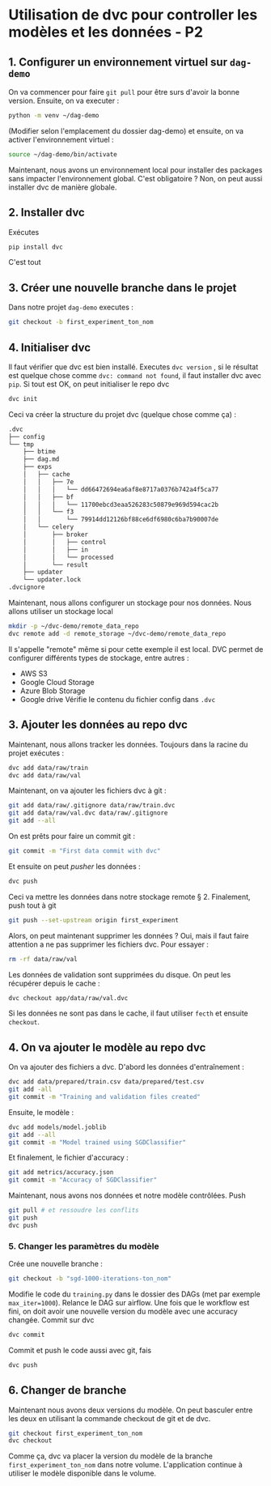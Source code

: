 # Utilisation de dvc pour controller les modèles et les données - P2
## 1. Configurer un environnement virtuel sur `dag-demo`
On va commencer pour faire `git pull` pour être surs d'avoir la bonne version.
Ensuite, on va executer :
```bash
python -m venv ~/dag-demo
```
(Modifier selon l'emplacement du dossier dag-demo)
et ensuite, on va activer l'environnement virtuel :
```bash
source ~/dag-demo/bin/activate
```
Maintenant, nous avons un environnement local pour installer des packages sans impacter l'environnement global.
C'est obligatoire ? Non, on peut aussi installer dvc de manière globale.
## 2. Installer dvc
Exécutes
```bash
pip install dvc
```
C'est tout

## 3.  Créer une nouvelle branche dans le projet
Dans notre projet `dag-demo` executes :
```bash
git checkout -b first_experiment_ton_nom
```
## 4. Initialiser dvc
Il faut vérifier que dvc est bien installé. Executes `dvc version` , si  le résultat est quelque chose comme `dvc: command not found`, il faut installer dvc avec `pip`.
Si tout est OK, on peut initialiser le repo dvc
```bash
dvc init
```
Ceci va créer la structure du projet dvc (quelque chose comme ça) :
```bash
.dvc
├── config
└── tmp
    ├── btime
    ├── dag.md
    ├── exps
    │   ├── cache
    │   │   ├── 7e
    │   │   │   └── dd66472694ea6af8e8717a0376b742a4f5ca77
    │   │   ├── bf
    │   │   │   └── 11700ebcd3eaa526283c50879e969d594cac2b
    │   │   └── f3
    │   │       └── 79914dd12126bf88ce6df6980c6ba7b90007de
    │   └── celery
    │       ├── broker
    │       │   ├── control
    │       │   ├── in
    │       │   └── processed
    │       └── result
    ├── updater
    └── updater.lock
.dvcignore
```
Maintenant, nous allons configurer un stockage pour nos données. Nous allons utiliser un stockage local
```bash
mkdir -p ~/dvc-demo/remote_data_repo
dvc remote add -d remote_storage ~/dvc-demo/remote_data_repo
```
Il s'appelle "remote" même si pour cette exemple il est local. DVC permet de configurer différents types de stockage, entre autres :
- AWS S3
- Google Cloud Storage
- Azure Blob Storage
- Google drive
Vérifie le contenu du fichier config dans `.dvc`
## 3. Ajouter les données au repo dvc
Maintenant, nous allons tracker les données. Toujours dans la racine du projet exécutes :
```bash
dvc add data/raw/train
dvc add data/raw/val
```
Maintenant, on va ajouter les fichiers dvc à git :
```bash
git add data/raw/.gitignore data/raw/train.dvc
git add data/raw/val.dvc data/raw/.gitignore
git add --all
```
On est prêts pour faire un commit git :
```bash
git commit -m "First data commit with dvc"
```
Et ensuite on peut *pusher* les données :
```bash
dvc push
```
Ceci va mettre les données dans notre stockage remote § 2.
Finalement, push tout à git
```bash
git push --set-upstream origin first_experiment
```
Alors, on peut maintenant supprimer les données ?
Oui, mais il faut faire attention a ne pas supprimer les fichiers dvc. Pour essayer :
```bash
rm -rf data/raw/val
```
Les données de validation sont supprimées du disque. On peut les récupérer depuis le cache :
```bash
dvc checkout app/data/raw/val.dvc
```
Si les données ne sont pas dans le cache, il faut utiliser `fecth` et ensuite `checkout`.
## 4. On va ajouter le modèle au repo dvc
On va ajouter des fichiers a dvc. D'abord les données d'entraînement :
```bash
dvc add data/prepared/train.csv data/prepared/test.csv
git add -all
git commit -m "Training and validation files created"
```
Ensuite, le modèle :
```bash
dvc add models/model.joblib
git add --all
git commit -m "Model trained using SGDClassifier"
```
Et finalement, le fichier d'accuracy :
```bash
git add metrics/accuracy.json 
git commit -m "Accuracy of SGDClassifier"
```
Maintenant, nous avons nos données et notre modèle contrôlées.
Push
```bash
git pull # et ressoudre les conflits
git push
dvc push
```

### 5. Changer les paramètres du modèle
Crée une nouvelle branche :
```bash
git checkout -b "sgd-1000-iterations-ton_nom"
```
Modifie le code du `training.py` dans le dossier des DAGs (met par exemple `max_iter=1000`).
Relance le DAG sur airflow.
Une fois que le workflow est fini, on doit avoir une nouvelle version du modèle avec une accuracy changée.
Commit sur dvc
```bash
dvc commit
```
Commit et push le code aussi avec git, fais
```bash
dvc push
```
## 6. Changer de branche
Maintenant nous avons deux versions du modèle. On peut basculer entre les deux en utilisant la commande checkout de git et de dvc.
```bash
git checkout first_experiment_ton_nom
dvc checkout
```
Comme ça, dvc va placer la version du modèle de la branche `first_experiment_ton_nom` dans notre volume.
L'application continue à utiliser le modèle disponible dans le volume.
